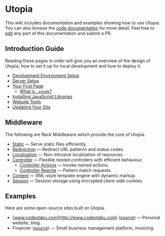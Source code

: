 # Utopia

This wiki includes documentation and examples showing how to use Utopia. You can also browse the [code documentation](/code/index.html) for more detail. Feel free to [edit](edit) any part of this documentation and submit a PR.

## Introduction Guide

Reading these pages in order will give you an overview of the design of Utopia, how to set it up for local development and how to deploy it.

- [Development Environment Setup](development-environment-setup/)
- [Server Setup](server-setup/)
- [Your First Page](your-first-page/)
  - [What is `.xnode`?](faq/what-is-xnode/)
- [Installing JavaScript Libraries](javascript/)
- [Website Tests](testing/)
- [Updating Your Site](updating-utopia/)

## Middleware

The following are Rack Middleware which provide the core of Utopia.

- [Static](middleware/static/) — Serve static files efficiently.
- [Redirection](middleware/redirection/) — Redirect URL patterns and status codes.
- [Localization](middleware/localization/) — Non-intrusive localization of resources.
- [Controller](middleware/controller/) — Flexible nested controllers with efficient behaviour. 
  - [Controller Actions](middleware/controller/actions/) — Invoke named actions.
  - [Controller Rewrite](middleware/controller/rewrite/) — Pattern match requests.
- [Content](middleware/content/) — XML-style template engine with dynamic markup.
- [Session](middleware/session/) — Session storage using encrypted client-side cookies.

## Examples

Here are some open-source sites built on Utopia.

- [www.codeotaku.com](http://www.codeotaku.com) ([source](https://github.com/ioquatix/www.codeotaku.com)) — Personal website, blog.
- Financier ([source](https://github.com/ioquatix/financier)) — Small business management platform, invoicing.
